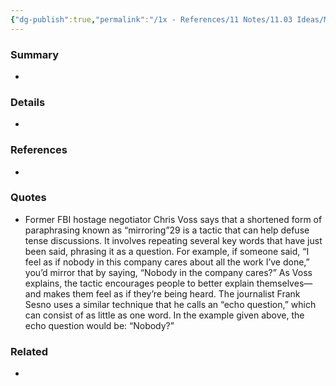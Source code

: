 ```yaml
---
{"dg-publish":true,"permalink":"/1x - References/11 Notes/11.03 Ideas/Mirroring makes people feel heard/","title":"Mirroring makes people feel heard","created":"2023-06-13T23:40:14.000+03:00","updated":"2024-02-14T20:18:26.980+03:00"}
---
```



### Summary
- 

### Details
- 

### References
- 

### Quotes
- Former FBI hostage negotiator Chris Voss says that a shortened form of paraphrasing known as “mirroring”29 is a tactic that can help defuse tense discussions. It involves repeating several key words that have just been said, phrasing it as a question. For example, if someone said, “I feel as if nobody in this company cares about all the work I’ve done,” you’d mirror that by saying, “Nobody in the company cares?” As Voss explains, the tactic encourages people to better explain themselves—and makes them feel as if they’re being heard. The journalist Frank Sesno uses a similar technique that he calls an “echo question,” which can consist of as little as one word. In the example given above, the echo question would be: “Nobody?”

### Related
- 